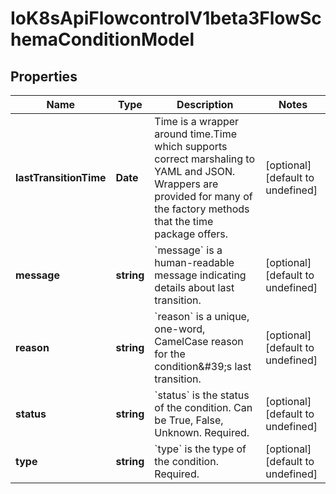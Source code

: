 # IoK8sApiFlowcontrolV1beta3FlowSchemaConditionModel

## Properties

Name | Type | Description | Notes
------------ | ------------- | ------------- | -------------
**lastTransitionTime** | **Date** | Time is a wrapper around time.Time which supports correct marshaling to YAML and JSON.  Wrappers are provided for many of the factory methods that the time package offers. | [optional] [default to undefined]
**message** | **string** | &#x60;message&#x60; is a human-readable message indicating details about last transition. | [optional] [default to undefined]
**reason** | **string** | &#x60;reason&#x60; is a unique, one-word, CamelCase reason for the condition\&#39;s last transition. | [optional] [default to undefined]
**status** | **string** | &#x60;status&#x60; is the status of the condition. Can be True, False, Unknown. Required. | [optional] [default to undefined]
**type** | **string** | &#x60;type&#x60; is the type of the condition. Required. | [optional] [default to undefined]



